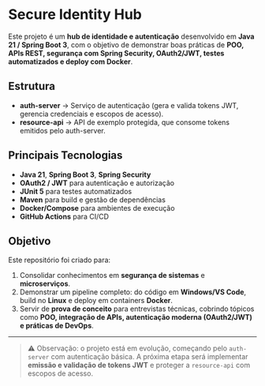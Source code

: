 # Secure Identity Hub

Este projeto é um **hub de identidade e autenticação** desenvolvido em **Java 21 / Spring Boot 3**, com o objetivo de demonstrar boas práticas de **POO, APIs REST, segurança com Spring Security, OAuth2/JWT, testes automatizados e deploy com Docker**.

## Estrutura
- **auth-server** → Serviço de autenticação (gera e valida tokens JWT, gerencia credenciais e escopos de acesso).
- **resource-api** → API de exemplo protegida, que consome tokens emitidos pelo auth-server.

## Principais Tecnologias
- **Java 21**, **Spring Boot 3**, **Spring Security**
- **OAuth2 / JWT** para autenticação e autorização
- **JUnit 5** para testes automatizados
- **Maven** para build e gestão de dependências
- **Docker/Compose** para ambientes de execução
- **GitHub Actions** para CI/CD

## Objetivo
Este repositório foi criado para:
1. Consolidar conhecimentos em **segurança de sistemas** e **microserviços**.
2. Demonstrar um pipeline completo: do código em **Windows/VS Code**, build no **Linux** e deploy em containers **Docker**.
3. Servir de **prova de conceito** para entrevistas técnicas, cobrindo tópicos como **POO, integração de APIs, autenticação moderna (OAuth2/JWT) e práticas de DevOps**.

---

> ⚠️ Observação: o projeto está em evolução, começando pelo `auth-server` com autenticação básica. A próxima etapa será implementar **emissão e validação de tokens JWT** e proteger a `resource-api` com escopos de acesso.
